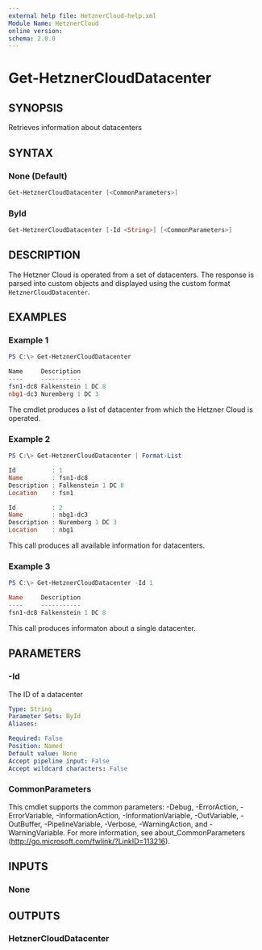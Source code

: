 ```yaml
---
external help file: HetznerCloud-help.xml
Module Name: HetznerCloud
online version:
schema: 2.0.0
---
```

# Get-HetznerCloudDatacenter

## SYNOPSIS

Retrieves information about datacenters

## SYNTAX

### None (Default)

```powershell
Get-HetznerCloudDatacenter [<CommonParameters>]
```

### ById

```powershell
Get-HetznerCloudDatacenter [-Id <String>] [<CommonParameters>]
```

## DESCRIPTION

The Hetzner Cloud is operated from a set of datacenters. The response is parsed into custom objects and displayed using the custom format `HetznerCloudDatacenter`.

## EXAMPLES

### Example 1

```powershell
PS C:\> Get-HetznerCloudDatacenter

Name     Description
----     -----------
fsn1-dc8 Falkenstein 1 DC 8
nbg1-dc3 Nuremberg 1 DC 3
```

The cmdlet produces a list of datacenter from which the Hetzner Cloud is operated.

### Example 2

```powershell
PS C:\> Get-HetznerCloudDatacenter | Format-List

Id          : 1
Name        : fsn1-dc8
Description : Falkenstein 1 DC 8
Location    : fsn1

Id          : 2
Name        : nbg1-dc3
Description : Nuremberg 1 DC 3
Location    : nbg1
```

This call produces all available information for datacenters.

### Example 3

```powershell
PS C:\> Get-HetznerCloudDatacenter -Id 1

Name     Description
----     -----------
fsn1-dc8 Falkenstein 1 DC 8
```

This call produces informaton about a single datacenter.

## PARAMETERS

### -Id

The ID of a datacenter

```yaml
Type: String
Parameter Sets: ById
Aliases:

Required: False
Position: Named
Default value: None
Accept pipeline input: False
Accept wildcard characters: False
```

### CommonParameters

This cmdlet supports the common parameters: -Debug, -ErrorAction, -ErrorVariable, -InformationAction, -InformationVariable, -OutVariable, -OutBuffer, -PipelineVariable, -Verbose, -WarningAction, and -WarningVariable.
For more information, see about_CommonParameters (http://go.microsoft.com/fwlink/?LinkID=113216).

## INPUTS

### None

## OUTPUTS

### HetznerCloudDatacenter
